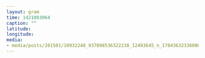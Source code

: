```yaml
---
layout: gram
time: 1421003064
caption: ""
latitude: 
longitude: 
media:
- media/posts/201501/10932248_937098536322238_12493645_n_17843632336000351.jpg
---
```

